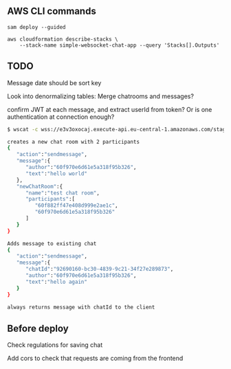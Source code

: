 ## AWS CLI commands

```
sam deploy --guided

aws cloudformation describe-stacks \
    --stack-name simple-websocket-chat-app --query 'Stacks[].Outputs'
```

## TODO
 
Message date should be sort key

Look into denormalizing tables: Merge chatrooms and messages?

confirm JWT at each message, and extract userId from token? Or is one authentication at connection enough?

``` bash
$ wscat -c wss://e3v3oxocaj.execute-api.eu-central-1.amazonaws.com/staging

creates a new chat room with 2 participants
{
   "action":"sendmessage",
   "message":{
      "author":"60f970e6d61e5a318f95b326",
      "text":"hello world"
   },
   "newChatRoom":{
      "name":"test chat room",
      "participants":[
         "60f882ff47e408d999e2ae1c",
         "60f970e6d61e5a318f95b326"
      ]
   }
}

Adds message to existing chat
{
   "action":"sendmessage",
   "message":{
      "chatId":"92690160-bc30-4839-9c21-34f27e289873",
      "author":"60f970e6d61e5a318f95b326",
      "text":"hello again"
   }
}

always returns message with chatId to the client
```

## Before deploy

Check regulations for saving chat

Add cors to check that requests are coming from the frontend
